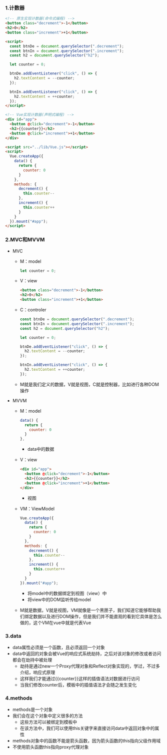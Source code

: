 ### 1.计数器

```html
<!-- 原生实现计数器(命令式编程) -->
<button class="decrement">-1</button>
<h2>0</h2>
<button class="increment">+1</button>

<script>
  const btnDe = document.querySelector(".decrement");
  const btnIn = document.querySelector(".increment");
  const h2 = document.querySelector("h2");

  let counter = 0;

  btnDe.addEventListener("click", () => {
    h2.textContent = --counter;
  });

  btnIn.addEventListener("click", () => {
    h2.textContent = ++counter;
  });
</script>

<!-- Vue实现计数器(声明式编程) -->
<div id="app">
  <button @click="decrement">-1</button>
  <h2>{{counter}}</h2>
  <button @click="increment">+1</button>
</div>

<script src="../lib/Vue.js"></script>
<script>
  Vue.createApp({
    data() {
      return {
        counter: 0
      }
    },
    methods: {
      decrement() {
        this.counter--
      },
      increment() {
        this.counter++
      }
    }
  }).mount("#app");
</script>
```

### 2.MVC和MVVM

- MVC

  - M：model

    ```js
    let counter = 0;
    ```

  - V：view

    ```html
    <button class="decrement">-1</button>
    <h2>0</h2>
    <button class="increment">+1</button>
    ```

  - C：controler

    ```js
    const btnDe = document.querySelector(".decrement");
    const btnIn = document.querySelector(".increment");
    const h2 = document.querySelector("h2");
    
    let counter = 0;
    
    btnDe.addEventListener("click", () => {
      h2.textContent = --counter;
    });
    
    btnIn.addEventListener("click", () => {
      h2.textContent = ++counter;
    });
    ```

  - M就是我们定义的数据，V就是视图，C就是控制器，比如进行各种DOM操作

- MVVM

  - M：model

    ```js
    data() {
      return {
        counter: 0
      }
    },
    ```

    - data中的数据

  - V：view

    ```html
    <div id="app">
      <button @click="decrement">-1</button>
      <h2>{{counter}}</h2>
      <button @click="increment">+1</button>
    </div>
    ```

    - 视图

  - VM：ViewModel

    ```js
    Vue.createApp({
      data() {
        return {
          counter: 0
        }
      },
      methods: {
        decrement() {
          this.counter--
        },
        increment() {
          this.counter++
        }
      }
    }).mount("#app");
    ```

    - 将model中的数据绑定到视图（view）中
    - 将view中的DOM监听传给model

  - M就是数据，V就是视图，VM就像是一个黑匣子，我们知道它能够帮助我们绑定数据以及进行DOM操作，但是我们并不能直观的看到它具体是怎么做的，这个VM在vue中就是代表Vue

### 3.data

- data属性必须是一个函数，且必须返回一个对象
- data中返回的对象会被Vue的响应式系统劫持，之后对该对象的修改或者访问都会在劫持中被处理
  - 劫持是通过new一个Proxy代理对象和Reflect对象实现的，学过，不过多介绍，响应式原理
  - 这样我们才能通过{{counter}}这样的插值语法对数据进行访问
  - 当我们修改counter后，模板中的插值语法才会随之发生变化

### 4.methods

- methods是一个对象
- 我们会在这个对象中定义很多的方法
  - 这些方法可以被绑定到模板中
  - 在该方法中，我们可以使用this关键字来直接访问data中返回对象中的属性
- methods对象中的函数不能是箭头函数，因为箭头函数的this指向父级作用域
- 不使用箭头函数this指向proxy代理对象
